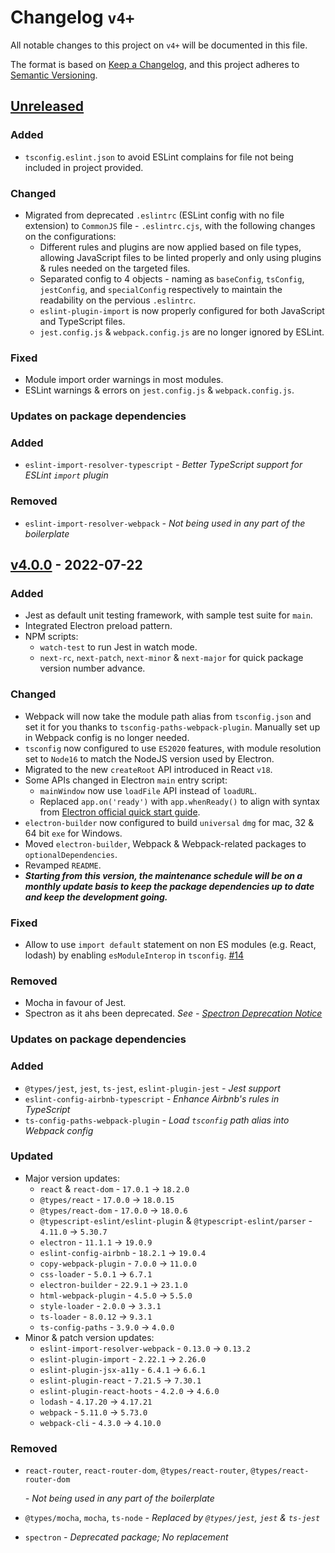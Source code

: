 # Changelog `v4+`
All notable changes to this project on `v4+` will be documented in this file.

The format is based on [Keep a Changelog](https://keepachangelog.com/en/1.0.0/),
and this project adheres to [Semantic Versioning](https://semver.org/spec/v2.0.0.html).

## [Unreleased]
### Added
- `tsconfig.eslint.json` to avoid ESLint complains for file not being included
  in project provided.

### Changed
- Migrated from deprecated `.eslintrc` (ESLint config with no file extension) to
  `CommonJS` file - `.eslintrc.cjs`, with the following changes on the
  configurations:
  - Different rules and plugins are now applied based on file types, allowing
    JavaScript files to be linted properly and only using plugins & rules needed
    on the targeted files.
  - Separated config to 4 objects -  naming as `baseConfig`, `tsConfig`,
    `jestConfig`, and `specialConfig` respectively to maintain the readability
    on the pervious `.eslintrc`.
  - `eslint-plugin-import` is now properly configured for both JavaScript and
    TypeScript files.
  - `jest.config.js` & `webpack.config.js` are no longer ignored by ESLint.

### Fixed
- Module import order warnings in most modules.
- ESLint warnings & errors on `jest.config.js` & `webpack.config.js`.

### Updates on package dependencies
### Added
- `eslint-import-resolver-typescript` *- Better TypeScript support for ESLint
  `import` plugin*

### Removed
- `eslint-import-resolver-webpack` *- Not being used in any part of the
  boilerplate*

## [v4.0.0] - 2022-07-22
### Added
- Jest as default unit testing framework, with sample test suite for `main`.
- Integrated Electron preload pattern.
- NPM scripts:
  - `watch-test` to run Jest in watch mode.
  -  `next-rc`, `next-patch`, `next-minor` & `next-major` for quick
    package version number advance.

### Changed
- Webpack will now take the module path alias from `tsconfig.json` and set it
  for you thanks to `tsconfig-paths-webpack-plugin`. Manually set up in Webpack
  config is no longer needed.
- `tsconfig` now configured to use `ES2020` features, with module resolution
  set to `Node16` to match the NodeJS version used by Electron.
- Migrated to the new `createRoot` API introduced in React `v18`.
- Some APIs changed in Electron `main` entry script:
  - `mainWindow` now use `loadFile` API instead of `loadURL`.
  - Replaced `app.on('ready')` with `app.whenReady()` to align with syntax from
    [Electron official quick start guide](https://www.electronjs.org/docs/latest/tutorial/quick-start).
- `electron-builder` now configured to build `universal` `dmg` for mac, 32 &
  64 bit `exe` for Windows.
- Moved `electron-builder`, Webpack & Webpack-related packages to
  `optionalDependencies`.
- Revamped `README`.
- __*Starting from this version, the maintenance schedule will be on a monthly
  update basis to keep the package dependencies up to date and keep the
  development going.*__

### Fixed
- Allow to use `import default` statement on non ES modules (e.g. React,
  lodash) by enabling `esModuleInterop` in `tsconfig`.
  [#14](https://github.com/Devtography/electron-react-typescript-webpack-boilerplate/issues/14)

### Removed
- Mocha in favour of Jest.
- Spectron as it ahs been deprecated. 
  *See - [Spectron Deprecation Notice](https://www.electronjs.org/blog/spectron-deprecation-notice)*

### Updates on package dependencies
### Added
- `@types/jest`, `jest`, `ts-jest`, `eslint-plugin-jest` *- Jest support*
- `eslint-config-airbnb-typescript` *- Enhance Airbnb's rules in TypeScript*
- `ts-config-paths-webpack-plugin` *- Load `tsconfig` path alias into Webpack
  config*

### Updated
- Major version updates:
  - `react` & `react-dom` - `17.0.1` -> `18.2.0`
  - `@types/react` - `17.0.0` -> `18.0.15`
  - `@types/react-dom` - `17.0.0` -> `18.0.6`
  - `@typescript-eslint/eslint-plugin` & `@typescript-eslint/parser` -
    `4.11.0` -> `5.30.7`
  - `electron` - `11.1.1` -> `19.0.9`
  - `eslint-config-airbnb` - `18.2.1` -> `19.0.4`
  - `copy-webpack-plugin` - `7.0.0` -> `11.0.0`
  - `css-loader` - `5.0.1` -> `6.7.1`
  - `electron-builder` - `22.9.1` -> `23.1.0`
  - `html-webpack-plugin` - `4.5.0` -> `5.5.0`
  - `style-loader` - `2.0.0` -> `3.3.1`
  - `ts-loader` - `8.0.12` -> `9.3.1`
  - `ts-config-paths` - `3.9.0` -> `4.0.0`
- Minor & patch version updates:
  - `eslint-import-resolver-webpack` - `0.13.0` -> `0.13.2`
  - `eslint-plugin-import` - `2.22.1` -> `2.26.0`
  - `eslint-plugin-jsx-a11y` - `6.4.1` -> `6.6.1`
  - `eslint-plugin-react` - `7.21.5` -> `7.30.1`
  - `eslint-plugin-react-hoots` - `4.2.0` -> `4.6.0`
  - `lodash` - `4.17.20` -> `4.17.21`
  - `webpack` - `5.11.0` -> `5.73.0`
  - `webpack-cli` - `4.3.0` -> `4.10.0`

### Removed
- `react-router`, `react-router-dom`, `@types/react-router`,
  `@types/react-router-dom`
  
  *\- Not being used in any part of the boilerplate*
- `@types/mocha`, `mocha`, `ts-node` *- Replaced by `@types/jest`, `jest` &
  `ts-jest`*
- `spectron` *- Deprecated package; No replacement*

[Unreleased]: https://github.com/Devtography/electron-react-typescript-webpack-boilerplate/compare/v4.0.0...HEAD
[v4.0.0]: https://github.com/Devtography/electron-react-typescript-webpack-boilerplate/compare/v3.0.0...v4.0.0
